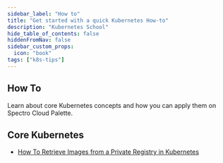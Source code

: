 ```yaml
---
sidebar_label: "How to"
title: "Get started with a quick Kubernetes How-to"
description: "Kubernetes School"
hide_table_of_contents: false
hiddenFromNav: false
sidebar_custom_props: 
  icon: "book"
tags: ["k8s-tips"]
---
```





## How To

Learn about core Kubernetes concepts and how you can apply them on Spectro Cloud Palette.

## Core Kubernetes
- [How To Retrieve Images from a Private Registry in Kubernetes](/kubernetes-knowlege-hub/how-to/how-to-retrieve-images-from-private-registry)

  
<br />
